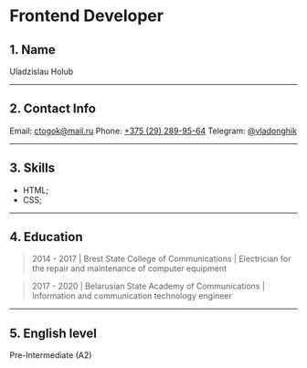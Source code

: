 # Frontend Developer

## 1. Name

Uladzislau Holub

---

## 2. Contact Info

Email: [ctogok@mail.ru](mailto:ctogok@mail.ru)
Phone: [+375 (29) 289-95-64](tel:+375298299564)
Telegram: [@vladonghik](https://t.me/vladonghik)

---

## 3. Skills

- HTML;
- CSS;

---

## 4. Education

> 2014 - 2017 | Brest State College of Communications | Electrician for the repair and maintenance of computer equipment

> 2017 - 2020 | Belarusian State Academy of Communications | Information and communication technology engineer

---

## 5. English level

Pre-Intermediate (A2)
